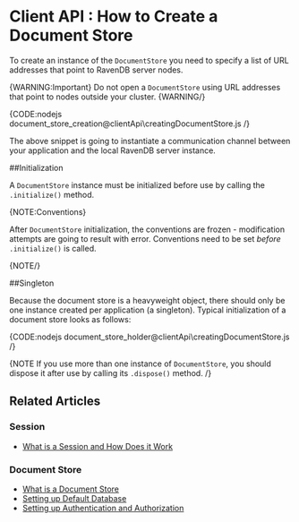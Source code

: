 ﻿# Client API : How to Create a Document Store

To create an instance of the `DocumentStore` you need to specify a list of URL addresses that point to RavenDB server nodes.

{WARNING:Important}
Do not open a `DocumentStore` using URL addresses that point to nodes outside your cluster.
{WARNING/}

{CODE:nodejs document_store_creation@clientApi\creatingDocumentStore.js /}

The above snippet is going to instantiate a communication channel between your application and the local RavenDB server instance.

##Initialization

A `DocumentStore` instance must be initialized before use by calling the `.initialize()` method.

{NOTE:Conventions}

After `DocumentStore` initialization, the conventions are frozen - modification attempts are going to result with error. Conventions need to be set *before* `.initialize()` is called.

{NOTE/}

##Singleton

Because the document store is a heavyweight object, there should only be one instance created per application (a singleton). Typical initialization of a document store looks as follows:

{CODE:nodejs document_store_holder@clientApi\creatingDocumentStore.js /}

{NOTE If you use more than one instance of `DocumentStore`, you should dispose it after use by calling its `.dispose()` method. /}

## Related Articles

### Session

- [What is a Session and How Does it Work](../clientApi/session/what-is-a-session-and-how-does-it-work)

### Document Store

- [What is a Document Store](../clientApi/what-is-a-document-store)
- [Setting up Default Database](../clientApi/setting-up-default-database)
- [Setting up Authentication and Authorization](../clientApi/setting-up-authentication-and-authorization)
